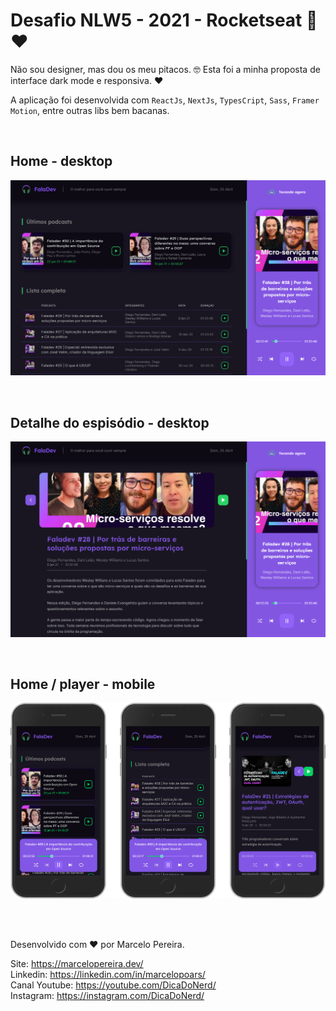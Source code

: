# Desafio NLW5 - 2021 - Rocketseat 🚀❤

Não sou designer, mas dou os meu pitacos. 🤓 Esta foi a minha proposta de interface dark mode e responsiva. ❤

A aplicação foi desenvolvida com `ReactJs`, `NextJs`, `TypesCript`, `Sass`, `Framer Motion`, entre outras libs bem bacanas. 

<br>

## Home - desktop
![Print de tela](banner-01.png)

<br>

## Detalhe do espisódio - desktop
![Print de tela](banner-02.png)


<br>

## Home / player - mobile
![Print de tela](banner-mobile-01.png)


<br>
<br>

Desenvolvido com ❤ por Marcelo Pereira.

Site: https://marcelopereira.dev/
<br>
Linkedin: https://linkedin.com/in/marcelopoars/
<br>
Canal Youtube: https://youtube.com/DicaDoNerd/
<br>
Instagram: https://instagram.com/DicaDoNerd/
